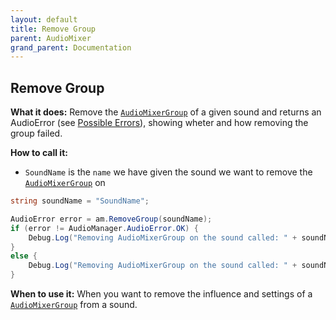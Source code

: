 ```yaml
---
layout: default
title: Remove Group
parent: AudioMixer
grand_parent: Documentation
---
```


## Remove Group
**What it does:**
Remove the [```AudioMixerGroup```](https://docs.unity3d.com/2021.2/Documentation/ScriptReference/Audio.AudioMixerGroup.html) of a given sound and returns an AudioError (see [Possible Errors](https://mathewhdyt.github.io/Unity-Audio-Manager/docs/documentation/index/#possible-errors)), showing wheter and how removing the group failed.

**How to call it:**
- ```SoundName``` is the ```name``` we have given the sound we want to remove the [```AudioMixerGroup```](https://docs.unity3d.com/2021.2/Documentation/ScriptReference/Audio.AudioMixerGroup.html) on

```csharp
string soundName = "SoundName";

AudioError error = am.RemoveGroup(soundName);
if (error != AudioManager.AudioError.OK) {
    Debug.Log("Removing AudioMixerGroup on the sound called: " + soundName + " failed with error id: " + err);
}
else {
    Debug.Log("Removing AudioMixerGroup on the sound called: " + soundName + " succesfull");
}
```

**When to use it:**
When you want to remove the influence and settings of a [```AudioMixerGroup```](https://docs.unity3d.com/2021.2/Documentation/ScriptReference/Audio.AudioMixerGroup.html) from a sound.
